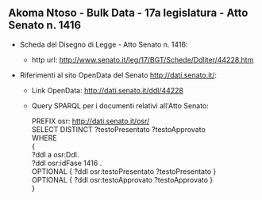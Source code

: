 ## Akoma Ntoso - Bulk Data - 17a legislatura - Atto Senato n. 1416 ##

* Scheda del Disegno di Legge - Atto Senato n. 1416:
	* http url: http://www.senato.it/leg/17/BGT/Schede/Ddliter/44228.htm

* Riferimenti al sito OpenData del Senato http://dati.senato.it/:
	* Link OpenData: http://dati.senato.it/ddl/44228
	* Query SPARQL per i documenti relativi all'Atto Senato:

        PREFIX osr: <http://dati.senato.it/osr/>  
		SELECT DISTINCT ?testoPresentato ?testoApprovato  
		WHERE  
		{  
		    ?ddl a osr:Ddl.  
		    ?ddl osr:idFase 1416 .  
		    OPTIONAL { ?ddl osr:testoPresentato ?testoPresentato }  
		    OPTIONAL { ?ddl osr:testoApprovato ?testoApprovato }  
		}
		